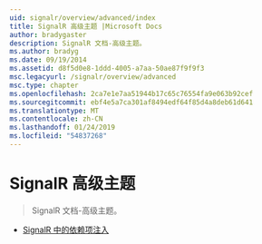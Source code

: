 ```yaml
---
uid: signalr/overview/advanced/index
title: SignalR 高级主题 |Microsoft Docs
author: bradygaster
description: SignalR 文档-高级主题。
ms.author: bradyg
ms.date: 09/19/2014
ms.assetid: d8f5d0e8-1ddd-4005-a7aa-50ae87f9f9f3
msc.legacyurl: /signalr/overview/advanced
msc.type: chapter
ms.openlocfilehash: 2ca7e1e7aa51944b17c65c76554fa9e063b92cef
ms.sourcegitcommit: ebf4e5a7ca301af8494edf64f85d4a8deb61d641
ms.translationtype: MT
ms.contentlocale: zh-CN
ms.lasthandoff: 01/24/2019
ms.locfileid: "54837268"
---
```

<a name="signalr-advanced-topics"></a>SignalR 高级主题
====================
> SignalR 文档-高级主题。


- [SignalR 中的依赖项注入](dependency-injection.md)
